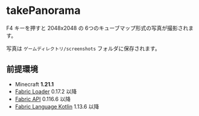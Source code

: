# takePanorama

F4 キーを押すと 2048x2048 の 6つのキューブマップ形式の写真が撮影されます。

写真は `ゲームディレクトリ/screenshots` フォルダに保存されます。

## 前提環境

- Minecraft **1.21.1**
- [Fabric Loader](https://fabricmc.net/use/installer/) 0.17.2 以降
- [Fabric API](https://www.curseforge.com/minecraft/mc-mods/fabric-api) 0.116.6 以降
- [Fabric Language Kotlin](https://www.curseforge.com/minecraft/mc-mods/fabric-language-kotlin) 1.13.6 以降

